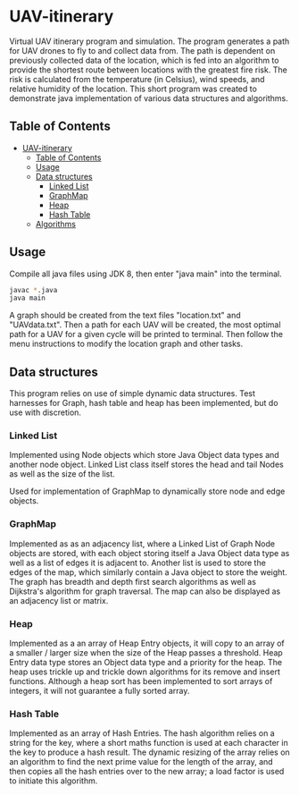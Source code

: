 # UAV-itinerary

Virtual UAV itinerary program and simulation.
The program generates a path for UAV drones to fly to and collect data from. The path is dependent on previously collected data of the location, which is fed into an algorithm to provide the shortest route between locations with the greatest fire risk. The risk is calculated from the temperature (in Celsius), wind speeds, and relative humidity of the location.
This short program was created to demonstrate java implementation of various data structures and algorithms.

## Table of Contents

- [UAV-itinerary](#uav-itinerary)
  - [Table of Contents](#table-of-contents)
  - [Usage](#usage)
  - [Data structures](#data-structures)
    - [Linked List](#linked-list)
    - [GraphMap](#graphmap)
    - [Heap](#heap)
    - [Hash Table](#hash-table)
  - [Algorithms](#algorithms)

## Usage

Compile all java files using JDK 8, then enter "java main" into the terminal. 

```bash
javac *.java
java main
```

A graph should be created from the text files "location.txt" and "UAVdata.txt". Then a path for each UAV will be created, the most optimal path for a UAV for a given cycle will be printed to terminal.
Then follow the menu instructions to modify the location graph and other tasks.

## Data structures

This program relies on use of simple dynamic data structures. Test harnesses for Graph, hash table and heap has been implemented, but do use with discretion.

### Linked List

Implemented using Node objects which store Java Object data types and another node object.
Linked List class itself stores the head and tail Nodes as well as the size of the list.

Used for implementation of GraphMap to dynamically store node and edge objects.

### GraphMap

Implemented as as an adjacency list, where a Linked List of Graph Node objects are stored, with each object storing itself a Java Object data type as well as a list of edges it is adjacent to. Another list is used to store the edges of the map, which similarly contain a Java object to store the weight.
The graph has breadth and depth first search algorithms as well as Dijkstra's algorithm for graph traversal. The map can also be displayed as an adjacency list or matrix.

### Heap

Implemented as a an array of Heap Entry objects, it will copy to an array of a smaller / larger size when the size of the Heap passes a threshold. Heap Entry data type stores an Object data type and a priority for the heap.
The heap uses trickle up and trickle down algorithms for its remove and insert functions. Although a heap sort has been implemented to sort arrays of integers, it will not guarantee a fully sorted array.

### Hash Table

Implemented as an array of Hash Entries. The hash algorithm relies on a string for the key, where a short maths function is used at each character in the key to produce a hash result. The dynamic resizing of the array relies on an algorithm to find the next prime value for the length of the array, and then copies all the hash entries over to the new array; a load factor is used to initiate this algorithm.
